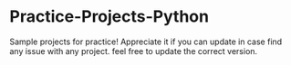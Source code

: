 # Practice-Projects-Python
Sample projects for practice!
Appreciate it if you can update in case find any issue with any project.
feel free to update the correct version.
